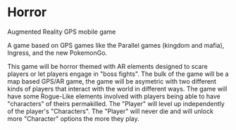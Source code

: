 # Horror
Augmented Reality GPS mobile game

A game based on GPS games like the Parallel games (kingdom and mafia), Ingress, and the new PokemonGo. 

This game will be horror themed with AR elements designed to scare players or let players engage in "boss fights". 
The bulk of the game will be a map based GPS/AR game, the game will be asymetric with two different kinds of players that interact with the world in different ways. 
The game will have some Rogue-Like elements involved with players being able to have "characters" of theirs permakilled. 
The "Player" will level up independently of the player's "Characters". 
The "Player" will never die and will unlock more "Character" options the more they play. 

